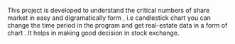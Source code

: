 This project is developed to understand the critical numbers of share market in easy and digramatically form , i.e candlestick chart 
you can change the time period in the program and get real-estate data in a form of chart .
It helps in  making good decision in stock exchange.

